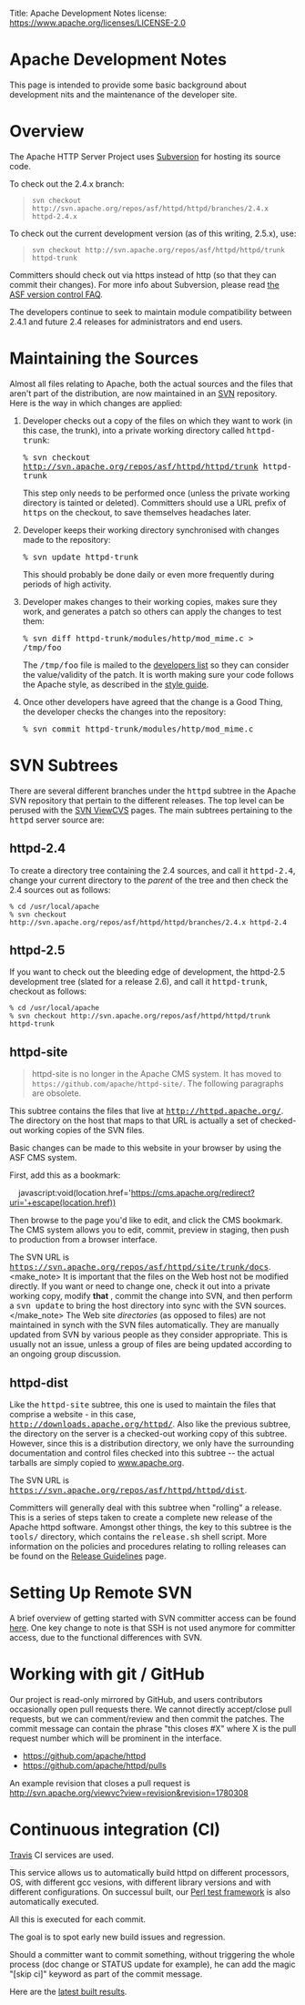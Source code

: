 Title: Apache Development Notes
license: https://www.apache.org/licenses/LICENSE-2.0

# Apache Development Notes

This page is intended to provide some basic background about development
nits and the maintenance of the developer site.

# Overview #

The Apache HTTP Server Project uses
[Subversion](http://subversion.apache.org/) for hosting its source code.

To check out the 2.4.x branch:

> `
svn checkout http://svn.apache.org/repos/asf/httpd/httpd/branches/2.4.x
httpd-2.4.x
` 

To check out the current development version (as of this writing, 2.5.x),
use:

> `
svn checkout http://svn.apache.org/repos/asf/httpd/httpd/trunk httpd-trunk
` 

Committers should check out via https instead of http (so that they can
commit their changes). For more info about Subversion, please read [the ASF
version control FAQ](https://www.apache.org/dev/version-control.html).

The developers continue to seek to maintain module compatibility between
2.4.1 and future 2.4 releases for administrators and end users.

# Maintaining the Sources #

Almost all files relating to Apache, both the actual sources and the files
that aren't part of the distribution, are now maintained in an
[SVN](http://subversion.apache.org/) repository. Here is the way in which
changes are applied:

1. Developer checks out a copy of the files on which they want to work (in
   this case, the trunk), into a private working directory
   called <samp>httpd-trunk</samp>:

   <samp>% svn checkout http://svn.apache.org/repos/asf/httpd/httpd/trunk
   httpd-trunk</samp>

   This step only needs to be performed once (unless the private working
   directory is tainted or deleted). Committers should use a URL prefix
   of <samp>https</samp> on the checkout, to save themselves headaches later.

1. Developer keeps their working directory synchronised with changes made to
   the repository:

   <samp>% svn update httpd-trunk</samp>

   This should probably be done daily or even more frequently during periods
   of high activity.

1. Developer makes changes to their working copies, makes sure they work, and
   generates a patch so others can apply the changes to test them:

   <samp>% svn diff httpd-trunk/modules/http/mod_mime.c &gt;
   /tmp/foo</samp>

   The <samp>/tmp/foo</samp> file is mailed to the [developers
   list](http://httpd.apache.org/lists.html#http-dev) so they can consider the
   value/validity of the patch. It is worth making sure your code follows the
   Apache style, as described in the [style guide](styleguide.html).

1. Once other developers have agreed that the change is a Good Thing, the
   developer checks the changes into the repository:

   <samp>% svn commit httpd-trunk/modules/http/mod_mime.c</samp>

# SVN Subtrees #

There are several different branches under the <samp>httpd</samp> subtree in
the Apache SVN repository that pertain to the different releases. The top
level can be perused with the [SVN
ViewCVS](http://svn.apache.org/viewcvs.cgi/) pages. The main subtrees
pertaining to the <samp>httpd</samp> server source are:

## httpd-2.4 ##

To create a directory tree containing the 2.4 sources, and call
it <samp>httpd-2.4</samp>, change your current directory to the *parent* of
the tree and then check the 2.4 sources out as follows:

    % cd /usr/local/apache
    % svn checkout http://svn.apache.org/repos/asf/httpd/httpd/branches/2.4.x httpd-2.4

## httpd-2.5 ##

If you want to check out the bleeding edge of development, the httpd-2.5
development tree (slated for a release 2.6), and call
it <samp>httpd-trunk</samp>, checkout as follows:

    % cd /usr/local/apache
    % svn checkout http://svn.apache.org/repos/asf/httpd/httpd/trunk httpd-trunk

## httpd-site ##

> httpd-site is no longer in the Apache CMS system. It has moved to `https://github.com/apache/httpd-site/`.
> The following paragraphs are obsolete.

This subtree contains the files that live
at <samp>http://httpd.apache.org/</samp>. The directory on the host that
maps to that URL is actually a set of checked-out working copies of the SVN
files.

Basic changes can be made to this website in your browser by using the ASF CMS system. 

First, add this as a bookmark: 

&nbsp; &nbsp; javascript:void(location.href='https://cms.apache.org/redirect?uri='+escape(location.href))

Then browse to the page you'd like to edit, and  click the CMS bookmark.
The CMS system allows you to edit, commit, preview in staging, then push to production from a browser interface.  


The SVN URL
is <samp>https://svn.apache.org/repos/asf/httpd/site/trunk/docs</samp>.
<make_note> It is important that the files on the Web host not be modified
directly. If you want or need to change one, check it out into a private
working copy, modify **that** , commit the change into SVN, and then
perform a <samp>svn update</samp> to bring the host directory into sync with
the SVN sources.</make_note>
The Web site *directories* (as opposed to files) are not maintained in
synch with the SVN files automatically. They are manually updated from SVN
by various people as they consider appropriate. This is usually not an
issue, unless a group of files are being updated according to an ongoing
group discussion.

## httpd-dist ##

Like the <samp>httpd-site</samp> subtree, this one is used to maintain the
files that comprise a website - in this
case, <samp>http://downloads.apache.org/httpd/</samp>. Also like the previous
subtree, the directory on the server is a checked-out working copy of this
subtree. However, since this is a distribution directory, we only have the
surrounding documentation and control files checked into this subtree --
the actual tarballs are simply copied to www.apache.org.

The SVN URL
is <samp>https://svn.apache.org/repos/asf/httpd/httpd/dist</samp>.

Committers will generally deal with this subtree when "rolling" a release.
This is a series of steps taken to create a complete new release of the
Apache httpd software. Amongst other things, the key to this subtree is
the <samp>tools/</samp> directory, which contains
the <samp>release.sh</samp> shell script. More information on the policies
and procedures relating to rolling releases can be found on the [Release
Guidelines](release.html) page.

# Setting Up Remote SVN #

A brief overview of getting started with SVN committer access can be found
[here](http://www.apache.org/dev/version-control.html#https-svn). One key
change to note is that SSH is not used anymore for committer access, due to
the functional differences with SVN.

# Working with git / GitHub #

Our project is read-only mirrored by GitHub, and users contributors
occasionally open pull requests there.  We cannot directly accept/close
pull requests, but we can comment/review and then commit the patches. The
commit message can contain the phrase "this closes #X" where X is the 
pull request number which will be prominent in the interface.

  - <https://github.com/apache/httpd>
  - <https://github.com/apache/httpd/pulls>

An example revision that closes a pull request is <http://svn.apache.org/viewvc?view=revision&revision=1780308>

# Continuous integration (CI) #

[Travis](https://travis-ci.org/) CI services are used.

This service allows us to automatically build httpd on different processors, OS,
with different gcc vesions, with different library versions and with different
configurations.
On successul built, our [Perl test framework](http://svn.apache.org/viewvc/httpd/test/framework/trunk/)
is also automatically executed.

All this is executed for each commit.

The goal is to spot early new build issues and regression.

Should a committer want to commit something, without triggering the whole process
(doc change or STATUS update for example), he can add the magic "[skip ci]"
keyword as part of the commit message.


Here are the [latest built results](https://travis-ci.org/github/apache/httpd).
